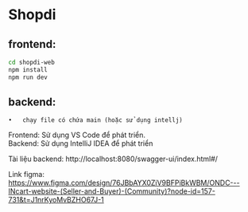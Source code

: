 # Shopdi
## frontend:
   ```bash
   cd shopdi-web
   npm install
   npm run dev
   ```
## backend:
	•   chạy file có chứa main (hoặc sử dụng intellj)

Frontend: Sử dụng VS Code để phát triển.<br>
Backend: Sử dụng IntelliJ IDEA để phát triển

Tài liệu backend: http://localhost:8080/swagger-ui/index.html#/

Link figma: https://www.figma.com/design/76JBbAYX0ZiV9BFPiBkWBM/ONDC---INcart-website-(Seller-and-Buyer)-(Community)?node-id=157-731&t=J1nrKyoMvBZHO67J-1